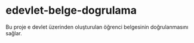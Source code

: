 # edevlet-belge-dogrulama
Bu proje e devlet üzerinden oluşturulan öğrenci belgesinin doğrulanmasını sağlar.
